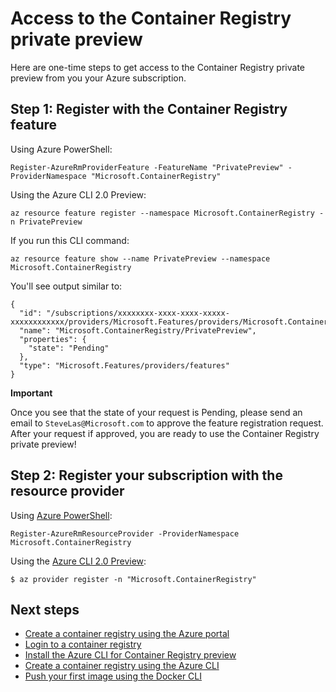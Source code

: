 <properties
   pageTitle="Access to Container Registry preview | Microsoft Azure"
   description="Request access to the Azure Container Registry private preview."
   services="container-registry"
   documentationCenter=""
   authors="stvelas"
   manager="balans"
   editor="dlepow"
   tags=""
   keywords=""/>

<tags
   ms.service="container-registry"
   ms.devlang="na"
   ms.topic="get-started-article"
   ms.tgt_pltfrm="na"
   ms.workload="na"
   ms.date="10/25/2016"
   ms.author="stevelas"/>

# Access to the Container Registry private preview

Here are one-time steps to get access to the Container Registry private preview from you your Azure subscription.

## Step 1: Register with the Container Registry feature

Using Azure PowerShell:

```
Register-AzureRmProviderFeature -FeatureName "PrivatePreview" -ProviderNamespace "Microsoft.ContainerRegistry"

```

Using the Azure CLI 2.0 Preview:

```
az resource feature register --namespace Microsoft.ContainerRegistry -n PrivatePreview

```

If you run this CLI command:

```
az resource feature show --name PrivatePreview --namespace Microsoft.ContainerRegistry
```

You'll see output similar to:
```
{
  "id": "/subscriptions/xxxxxxxx-xxxx-xxxx-xxxxx-xxxxxxxxxxxx/providers/Microsoft.Features/providers/Microsoft.ContainerRegistry/features/PrivatePreview",
  "name": "Microsoft.ContainerRegistry/PrivatePreview",
  "properties": {
    "state": "Pending"
  },
  "type": "Microsoft.Features/providers/features"
}
```

**Important**

Once you see that the state of your request is Pending, please send an email to `SteveLas@Microsoft.com` to approve the feature registration request. After your request if approved, you are ready to use the Container Registry private preview!

 
## Step 2: Register your subscription with the resource provider

Using [Azure PowerShell](https://azure.microsoft.com/documentation/articles/powershell-install-configure/):

```
Register-AzureRmResourceProvider -ProviderNamespace Microsoft.ContainerRegistry
```

Using the [Azure CLI 2.0 Preview](https://github.com/azure/azure-cli):

```
$ az provider register -n "Microsoft.ContainerRegistry"

```


## Next steps
* [Create a container registry using the Azure portal](./container-registry-get-started-portal.md)
* [Login to a container registry](container-registry-authentication.md) 
* [Install the Azure CLI for Container Registry preview](./container-registry-get-started-azure-cli-install.md)
* [Create a container registry using the Azure CLI](./container-registry-get-started-docker-cli.md)
* [Push your first image using the Docker CLI](./container-registry-get-started-docker-cli.md)
 
